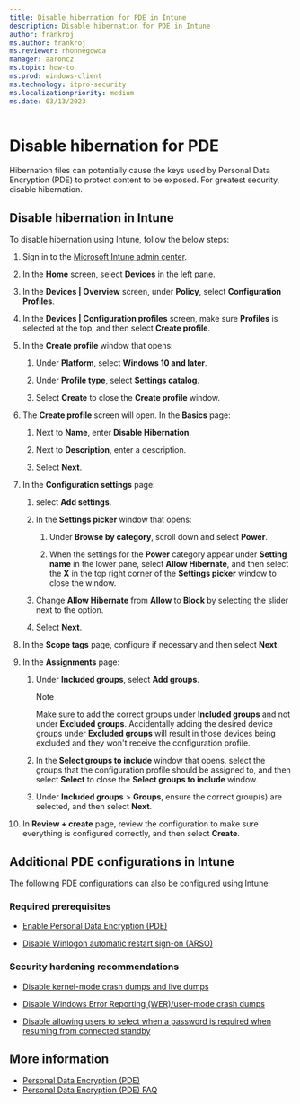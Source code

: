 ```yaml
---
title: Disable hibernation for PDE in Intune
description: Disable hibernation for PDE in Intune
author: frankroj
ms.author: frankroj
ms.reviewer: rhonnegowda
manager: aaroncz
ms.topic: how-to
ms.prod: windows-client
ms.technology: itpro-security
ms.localizationpriority: medium
ms.date: 03/13/2023
---
```


# Disable hibernation for PDE

Hibernation files can potentially cause the keys used by Personal Data Encryption (PDE) to protect content to be exposed. For greatest security, disable hibernation.

## Disable hibernation in Intune

To disable hibernation using Intune, follow the below steps:

1. Sign in to the [Microsoft Intune admin center](https://go.microsoft.com/fwlink/?linkid=2109431).

1. In the **Home** screen, select **Devices** in the left pane.

1. In the **Devices | Overview** screen, under **Policy**, select **Configuration Profiles**.

1. In the **Devices | Configuration profiles** screen, make sure **Profiles** is selected at the top, and then select **Create profile**.

1. In the **Create profile** window that opens:

   1. Under **Platform**, select **Windows 10 and later**.

   1. Under **Profile type**, select **Settings catalog**.

   1. Select **Create** to close the **Create profile** window.

1. The **Create profile** screen will open. In the **Basics** page:

   1. Next to **Name**, enter **Disable Hibernation**.

   1. Next to **Description**, enter a description.

   1. Select **Next**.

1. In the **Configuration settings** page:

   1. select **Add settings**.

   1. In the **Settings picker** window that opens:

      1. Under **Browse by category**, scroll down and select **Power**.

      1. When the settings for the **Power** category appear under **Setting name** in the lower pane, select **Allow Hibernate**, and then select the **X** in the top right corner of the **Settings picker** window to close the window.

   1. Change **Allow Hibernate** from **Allow** to **Block** by selecting the slider next to the option.

   1. Select **Next**.

1. In the **Scope tags** page, configure if necessary and then select **Next**.

1. In the **Assignments** page:

   1. Under **Included groups**, select **Add groups**.

        > [!NOTE]
        >
        > Make sure to add the correct groups under **Included groups** and not under **Excluded groups**. Accidentally adding the desired device groups under **Excluded groups** will result in those devices being excluded and they won't receive the configuration profile.

   1. In the **Select groups to include** window that opens, select the groups that the configuration profile should be assigned to, and then select **Select** to close the **Select groups to include** window.

   1. Under **Included groups** > **Groups**, ensure the correct group(s) are selected, and then select **Next**.

1. In **Review + create** page, review the configuration to make sure everything is configured correctly, and then select **Create**.

## Additional PDE configurations in Intune

The following PDE configurations can also be configured using Intune:

### Required prerequisites

- [Enable Personal Data Encryption (PDE)](../pde-in-intune/intune-enable-pde.md)

- [Disable Winlogon automatic restart sign-on (ARSO)](../pde-in-intune/intune-disable-arso.md)

### Security hardening recommendations

- [Disable kernel-mode crash dumps and live dumps](../pde-in-intune/intune-disable-memory-dumps.md)

- [Disable Windows Error Reporting (WER)/user-mode crash dumps](../pde-in-intune/intune-disable-wer.md)

- [Disable allowing users to select when a password is required when resuming from connected standby](../pde-in-intune/intune-disable-password-connected-standby.md)

## More information

- [Personal Data Encryption (PDE)](../overview-pde.md)
- [Personal Data Encryption (PDE) FAQ](../faq-pde.yml)
